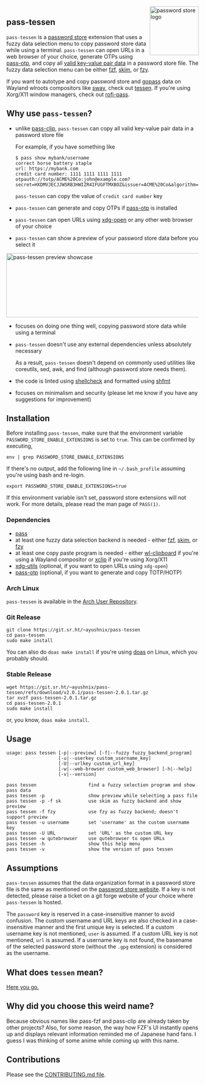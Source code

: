 <img alt="password store logo" src="https://git.sr.ht/~ayushnix/pass-tessen/blob/master/images/pass-logo-128.png" align="right" width="128" height="128">

## pass-tessen

`pass-tessen` is a [password store][1] extension that uses a fuzzy data selection menu to copy
password store data while using a terminal. `pass-tessen` can open URLs in a web browser of your
choice, generate OTPs using [pass-otp][2], and copy all [valid key-value pair data][3] in a password
store file. The fuzzy data selection menu can be either [fzf][4], [skim][5], or [fzy][6].

If you want to autotype and copy password store and [gopass][21] data on Wayland wlroots compositors
like [sway][7], check out [tessen][8]. If you're using Xorg/X11 window managers, check out
[rofi-pass][9].

## Why use `pass-tessen`?

- unlike [pass-clip][10], `pass-tessen` can copy all valid key-value pair data in a password store
  file

  For example, if you have something like

  ```
  $ pass show mybank/username
  correct horse battery staple
  url: https://mybank.com
  credit card number: 1111 1111 1111 1111
  otpauth://totp/ACME%20Co:john@example.com?secret=HXDMVJECJJWSRB3HWIZR4IFUGFTMXBOZ&issuer=ACME%20Co&algorithm=SHA1&digits=6&period=30
  ```

  `pass-tessen` can copy the value of `credit card number` key

- `pass-tessen` can generate and copy OTPs if [pass-otp][2] is installed

- `pass-tessen` can open URLs using [xdg-open][11] or any other web browser of your choice

- `pass-tessen` can show a preview of your password store data before you select it

<picture>
  <source srcset="https://git.sr.ht/~ayushnix/pass-tessen/blob/master/images/preview-dark.jpg" media="(prefers-color-scheme: dark)" height="167" width="721">
  <img alt="pass-tessen preview showcase" src="https://git.sr.ht/~ayushnix/pass-tessen/blob/master/images/preview-light.jpg" height="168" width="720">
</picture>

- focuses on doing one thing well, copying password store data while using a terminal

- `pass-tessen` doesn't use any external dependencies unless absolutely necessary

  As a result, `pass-tessen` doesn't depend on commonly used utilities like coreutils, sed, awk, and
  find (although password store needs them).

- the code is linted using [shellcheck][12] and formatted using [shfmt][13]

- focuses on minimalism and security (please let me know if you have any suggestions for
  improvement)

## Installation

Before installing `pass-tessen`, make sure that the environment variable
`PASSWORD_STORE_ENABLE_EXTENSIONS` is set to `true`. This can be confirmed by executing,

```
env | grep PASSWORD_STORE_ENABLE_EXTENSIONS
```

If there's no output, add the following line in `~/.bash_profile` assuming you're using bash and
re-login.

```
export PASSWORD_STORE_ENABLE_EXTENSIONS=true
```

If this environment variable isn't set, password store extensions will not work. For more details,
please read the man page of `PASS(1)`.

### Dependencies

- [pass][1]
- at least one fuzzy data selection backend is needed - either [fzf][4], [skim][5], or [fzy][6]
- at least one copy paste program is needed - either [wl-clipboard][15] if you're using a Wayland
  compositor or [xclip][14] if you're using Xorg/X11
- [xdg-utils][11] (optional, if you want to open URLs using `xdg-open`)
- [pass-otp][2] (optional, if you want to generate and copy TOTP/HOTP)

### Arch Linux

`pass-tessen` is available in the [Arch User Repository][17].

### Git Release

```
git clone https://git.sr.ht/~ayushnix/pass-tessen
cd pass-tessen
sudo make install
```

You can also do `doas make install` if you're using [doas][18] on Linux, which you probably should.

### Stable Release

```
wget https://git.sr.ht/~ayushnix/pass-tessen/refs/download/v2.0.1/pass-tessen-2.0.1.tar.gz
tar xvzf pass-tessen-2.0.1.tar.gz
cd pass-tessen-2.0.1
sudo make install
```

or, you know, `doas make install`.

## Usage

```
usage: pass tessen [-p|--preview] [-f|--fuzzy fuzzy_backend_program]
                   [-u|--userkey custom_username_key]
                   [-U|--urlkey custom_url_key]
                   [-w|--web-browser custom_web_browser] [-h|--help]
                   [-v|--version]

pass tessen                   find a fuzzy selection program and show pass data
pass tessen -p                show preview while selecting a pass file
pass tessen -p -f sk          use skim as fuzzy backend and show preview
pass tessen -f fzy            use fzy as fuzzy backend; doesn't support preview
pass tessen -u username       set 'username' as the custom username key
pass tessen -U URL            set 'URL' as the custom URL key
pass tessen -w qutebrowser    use qutebrowser to open URLs
pass tessen -h                show this help menu
pass tessen -v                show the version of pass tessen
```

## Assumptions

`pass-tessen` assumes that the data organization format in a password store file is the same as
mentioned on the [password store website][3]. If a key is not detected, please raise a ticket on a
git forge website of your choice where `pass-tessen` is hosted.

The `password` key is reserved in a case-insensitive manner to avoid confusion. The custom username
and URL keys are also checked in a case-insensitive manner and the first unique key is selected. If
a custom username key is not mentioned, `user` is assumed. If a custom URL key is not mentioned,
`url` is assumed. If a username key is not found, the basename of the selected password store
(without the `.gpg` extension) is considered as the username.

## What does `tessen` mean?

[Here you go.][20]

## Why did you choose this weird name?

Because obvious names like pass-fzf and pass-clip are already taken by other projects? Also, for
some reason, the way how FZF's UI instantly opens up and displays relevant information reminded me
of Japanese hand fans. I guess I was thinking of some anime while coming up with this name.

## Contributions

Please see the [CONTRIBUTING.md file][19].

[1]: https://www.passwordstore.org/
[2]: https://github.com/tadfisher/pass-otp
[3]: https://www.passwordstore.org/#organization
[4]: https://github.com/junegunn/fzf
[5]: https://github.com/lotabout/skim
[6]: https://github.com/jhawthorn/fzy
[7]: https://swaywm.org/
[8]: https://git.sr.ht/~ayushnix/tessen
[9]: https://github.com/carnager/rofi-pass
[10]: https://github.com/ibizaman/pass-clip
[11]: https://www.freedesktop.org/wiki/Software/xdg-utils/
[12]: https://github.com/koalaman/shellcheck
[13]: https://github.com/mvdan/sh
[14]: https://github.com/astrand/xclip
[15]: https://github.com/bugaevc/wl-clipboard
[16]: https://github.com/YaLTeR/wl-clipboard-rs
[17]: https://aur.archlinux.org/packages/pass-tessen/
[18]: https://github.com/Duncaen/OpenDoas
[19]: https://git.sr.ht/~ayushnix/pass-tessen/tree/master/item/CONTRIBUTING.md
[20]: https://en.wikipedia.org/wiki/Japanese_war_fan
[21]: https://github.com/gopasspw/gopass
